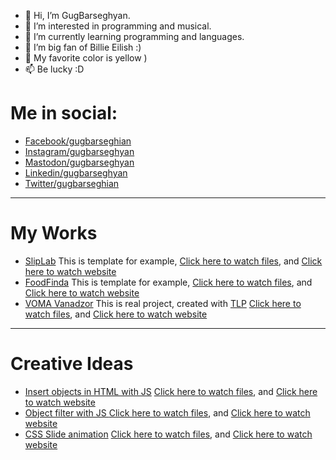 - 👋 Hi, I’m GugBarseghyan.
- 👀 I’m interested in programming and musical.
- 🌱 I’m currently learning programming and languages.
- 💞️ I’m big fan of Billie Eilish :)
- 💛 My favorite color is yellow )
- 📫 Be lucky :D

<h1>Me in social:</h1>
<ul>
  <li><a target="_blank" href="https://www.facebook.com/gugbarseghian">Facebook/gugbarseghian</a></li>
  <li><a target="_blank" href="https://www.instagram.com/gugbarseghyan">Instagram/gugbarseghyan</a></li>
  <li><a target="_blank" href="https://mastodon.social/web/@gugbarseghyan">Mastodon/gugbarseghyan</a></li>
  <li><a target="_blank" href="https://www.linkedin.com/in/gugbarseghyan/">Linkedin/gugbarseghyan</a></li>
  <li><a target="_blank" href="https://twitter.com/gugbarseghian">Twitter/gugbarseghian</a></li>
</ul>

<hr>

<h1>My Works</h1>
<ul>
  <li><u>SlipLab</u> This is template for example, <a target="_blank" href="https://github.com/GugBarseghyan/SlipLab">Click here to watch files</a>, and <a target="_blank" href="https://gugbarseghyan.github.io/SlipLab/">Click here to watch website</a></li>
  <li><u>FoodFinda</u> This is template for example, <a target="_blank" href="https://github.com/GugBarseghyan/FoodFinda">Click here to watch files</a>, and <a target="_blank" href="https://gugbarseghyan.github.io/FoodFinda/">Click here to watch website</a></li>
  <li><u>VOMA Vanadzor</u> This is real project, created with <a target="_blank" href="https://www.facebook.com/TechnologyLearningPlanet/">TLP</a> <a target="_blank" href="https://github.com/GugBarseghyan/VOMA_Vanadzor">Click here to watch files</a>, and <a href="https://gugbarseghyan.github.io/VOMA_Vanadzor/">Click here to watch website</a></li>
</ul>

<hr>

<h1>Creative Ideas</h1>
<ul>
  <li><u>Insert objects in HTML with JS</u> <a target="_blank" href="https://github.com/GugBarseghyan/Insert-object-from-JS-to-HTML">Click here to watch files</a>, and <a target="_blank" href="https://gugbarseghyan.github.io/Insert-object-from-JS-to-HTML/">Click here to watch website</a></li>
  
  <li><u>Object filter with JS </u><a target="_blank" href="https://github.com/GugBarseghyan/JS-Filter">Click here to watch files</a>, and <a target="_blank" href="https://gugbarseghyan.github.io/JS-Filter/">Click here to watch website</a></li>
  
  <li><u>CSS Slide animation</u> <a target="_blank" href="https://github.com/GugBarseghyan/webkit-slide-animation">Click here to watch files</a>, and <a href="https://gugbarseghyan.github.io/webkit-slide-animation/">Click here to watch website</a></li>
</ul>
